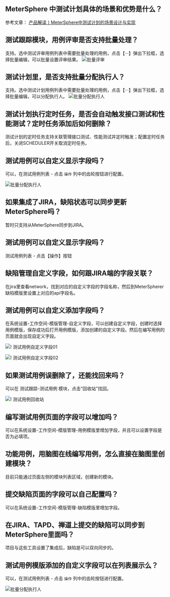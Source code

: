 ## MeterSphere 中测试计划具体的场景和优势是什么？

参考文章： [产品解读丨MeterSphere中测试计划的场景设计与实现](https://mp.weixin.qq.com/s/hbhBEXMzphVjivmHXY3PjA)


## 测试跟踪模块，用例评审是否支持批量处理？

支持。选中测试评审用例列表中需要批量处理的用例，点击【···】弹出下拉框，选择批量编辑，可以批量设置评审结果。
![批量评审](../img/faq/批量评审.png)

## 测试计划里，是否支持批量分配执行人？

支持。选中测试计划用例列表中需要批量处理的用例，点击【···】弹出下拉框，选择批量编辑，可以分配执行人。
![批量分配执行人](../img/faq/批量分配执行人.png)

## 测试计划执行定时任务，是否会自动触发接口测试和性能测试？定时任务添加后如何删除？

测试计划的定时任务支持关联管理接口测试、性能测试并定时触发；配置定时任务后，关闭SCHEDULER开关取消定时任务。

## 测试用例可以自定义显示字段吗？


可以，在测试用例列表 - 点击 `操作` 列中的齿轮按钮进行配置。

![批量分配执行人](../img/faq/测试用例自定义显示字段.png)

## 如果集成了JIRA，缺陷状态可以同步更新MeterSphere吗？

暂时只支持从MeterSphere同步到JIRA。

## 测试用例可以自定义显示字段吗？

测试用例列表 - 点击【操作】按钮


## 缺陷管理自定义字段，如何跟JIRA端的字段关联？

在jira里查看network，找到对应的自定义字段的字段名称，然后到MeterSpherer缺陷模版里设置上对应的api字段名。

## 测试用例可以自定义添加字段吗？

在系统设置-工作空间-模版管理-自定义字段，可以创建自定义字段，创建时选择用例模版，保存成功后打开用例模版，添加创建的自定义字段。然后在编写用例的页面就会出现自定义字段。

![! 测试用例自定义字段01](../img/faq/测试用例自定义字段01.jpg)

![! 测试用例自定义字段02](../img/faq/测试用例自定义字段02.png)

## 如果测试用例误删除了，还能找回来吗？

可以在 测试跟踪-测试用例 模块，点击“回收站”找回。

![! 测试用例回收站](../img/faq/测试用例回收站.png)

## 编写测试用例页面的字段可以增加吗？

可以在系统设置-工作空间-模版管理-用例模版里增加字段，并且可以设置字段是否为必填项。

## 功能用例，用脑图在线编写用例，怎么直接在脑图里创建模块？
目前只能通过页面左侧的模块列表区域，创建新的模块。

## 提交缺陷页面的字段可以自己配置吗？
可以在系统设置-工作空间-模版管理-缺陷模版里增加字段。

## 在JIRA、TAPD、禅道上提交的缺陷可以同步到MeterSphere里面吗？
项目与这些工具设置了集成后，缺陷是可以双向同步的。

## 测试用例模版添加的自定义字段可以在列表展示么？
可以，在测试用例列表 - 点击 `操作` 列中的齿轮按钮进行配置。

![批量分配执行人](../img/faq/测试用例自定义显示字段.png)

